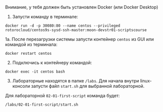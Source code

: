 Внимание, у тебя должен быть установлен Docker (или Docker Desktop)

1. Запусти команду в терминале:

```
docker run -d -p 30080:80 --name centos --privileged rotorocloud/centos9s-sysd-ssh-master:moon-devstr01-scriptscourse
```

1а. После перезагрузки системы запусти контейнер `centos` из GUI или командой из терминала:

```
docker restart centos
```

2. Подключись к контейнеру командой:

```
docker exec -it centos bash
```

3. Лабораторные находятся в папке `/labs`. Для начала внутри linux-консоли запусти файл `start.sh` для выбранной лабораторной.

Для лабораторной `02-01-first-script` команда будет:

```
/labs/02-01-first-script/start.sh
```